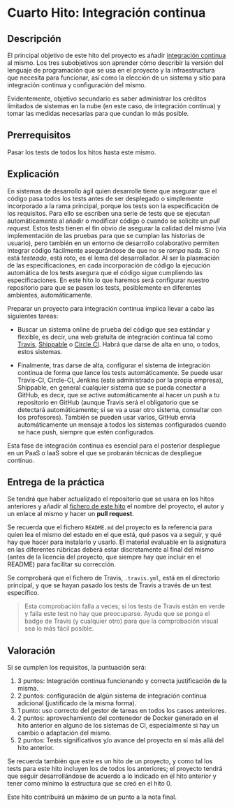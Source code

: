 # Cuarto Hito: Integración continua

## Descripción

El principal objetivo de este hito del proyecto es añadir
[integración continua](http://jj.github.io/CC/documentos/temas/Integracion_continua)
al mismo. Los tres subobjetivos son aprender cómo describir la versión del
lenguaje de programación que se usa en el proyecto y la infraestructura que
necesita para funcionar, así como la elección de un sistema y sitio para
integración continua y configuración del mismo.

Evidentemente, objetivo secundario es saber administrar los créditos limitados
de sistemas en la nube (en este caso, de integración continua) y tomar las
medidas necesarias para que cundan lo más posible.

## Prerrequisitos

Pasar los tests de todos los hitos hasta este mismo.

## Explicación

En sistemas de desarrollo ágil quien desarrolle tiene que asegurar que
el código pasa todos los tests antes de ser desplegado o simplemente
incorporado a la rama principal, porque los tests son la especificación
de los requisitos. Para ello se escriben una serie de tests que se
ejecutan automáticamente al añadir o modificar código o cuando se
solicite un *pull request*. Estos tests tienen el fin obvio de
asegurar la calidad del mismo (via implementación de las pruebas para
que se cumplan las historias de usuario), pero también en un entorno de
desarrollo colaborativo permiten integrar código fácilmente
asegurándose de que no se *rompa* nada. Si no está *testeado*, está
roto, es el lema del desarrollador. Al ser la plasmación de las
especificaciones, en cada incorporación de código la ejecución
automática de los tests asegura que el código sigue cumpliendo las
especificaciones. En este hito lo que haremos será configurar nuestro
repositorio para que se pasen los tests, posiblemente en diferentes
ambientes, automáticamente.

Preparar un proyecto para integración continua implica llevar a cabo
las siguientes tareas:

- Buscar un sistema online de prueba del código que sea estándar y flexible, es
  decir, una web gratuita de integración continua tal como
  [Travis](https://travis-ci.com), [Shippable](https://app.shippable.com/) o
  [Circle CI](https://circle-ci.com). Habrá que darse de alta en uno, o todos,
  estos sistemas.

- Finalmente, tras darse de alta, configurar el sistema de integración continua
  de forma que lance los tests automáticamente. Se puede usar Travis-CI,
  Circle-CI, Jenkins (este administrado por la propia empresa), Shippable, en
  general cualquier sistema que se pueda conectar a GitHub, es decir, que se
  active automáticamente al hacer un push a tu repositorio en GitHub (aunque
  Travis será el obligatorio que se detectará automáticamente; si se va a usar
  otro sistema, consultar con los profesores).  También se pueden usar varios,
  GitHub envía automáticamente un mensaje a todos los sistemas configurados
  cuando se hace push, siempre que estén configurados.

Esta fase de integración continua es esencial para el posterior
despliegue en un PaaS o IaaS sobre el que se probarán técnicas de despliegue
continuo.

## Entrega de la práctica

Se tendrá que haber actualizado el repositorio que se usara en los hitos
anteriores y añadir al
[fichero de este hito](https://github.com/JJ/CC-21-22/blob/master/proyectos/4.md)
el nombre del proyecto, el autor y un enlace al mismo y hacer un **pull
request**.

Se recuerda que el fichero `README.md` del proyecto es la referencia para quien
lea el mismo del estado en el que está, qué pasos va a seguir, y qué hay que
hacer para instalarlo y usarlo. El material evaluable en la asignatura en las
diferentes rúbricas deberá estar discretamente al final del mismo (antes de la
licencia del proyecto, que siempre hay que incluir en el README) para facilitar
su corrección.

Se comprobará que el fichero de Travis, `.travis.yml`, está en el
directorio principal, y que se hayan pasado los tests de Travis a
través de un test específico.

> Esta comprobación falla a veces; si los tests de Travis están en
> verde y falla este test no hay que preocuparse. Ayuda que se ponga
> el badge de Travis (y cualquier otro) para que la comprobación
> visual sea lo más fácil posible.

## Valoración

Si se cumplen los requisitos, la
puntuación será:

1. 3 puntos: Integración continua funcionando y correcta justificación
  de la misma.
2. 2 puntos: configuración de algún sistema de integración continua
   adicional (justificado de la misma forma).
3. 1 punto: uso correcto del gestor de tareas en todos los casos
   anteriores.
4. 2 puntos: aprovechamiento del contenedor de Docker generado en el
   hito anterior en alguno de los sistemas de CI, especialmente si hay
   un cambio o adaptación del mismo.
5. 2 puntos: Tests significativos y/o avance del proyecto en sí más
  allá del hito anterior.

Se recuerda también que este es un hito de un proyecto, y como tal los
tests para este hito incluyen los de todos los anteriores; el proyecto
tendrá que seguir desarrollándose de acuerdo a lo indicado en el hito
anterior y tener como mínimo la estructura que se creó en el
hito 0.

Este hito contribuirá un máximo de un punto a la nota final.
